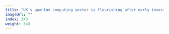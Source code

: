 ```yaml
---
title: "UK's quantum computing sector is flourishing after early investment"
imageUrl: ""
index: 343
weight: 343
---
```


